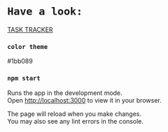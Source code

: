 # `Have a look:`

[TASK TRACKER](https://classy-selkie-93e1b6.netlify.app)

### `color theme`

#1bb089

### `npm start`

Runs the app in the development mode.\
Open [http://localhost:3000](http://localhost:3000) to view it in your browser.

The page will reload when you make changes.\
You may also see any lint errors in the console.
